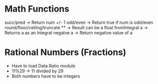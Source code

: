 # Math Functions
succ/pred -> Return num +/- 1
odd/even -> Return true if num is odd/even
round/floor/ceiling/truncate
\*\* -> Result can be a float
fromIntegral a -> Returns a as an Integral
negatve a -> Return negative value of a


# Rational Numbers (Fractions)
- Have to load Data.Ratio module
- 11%29 -> 11 divided by 29
- Both numbers have to be integers

